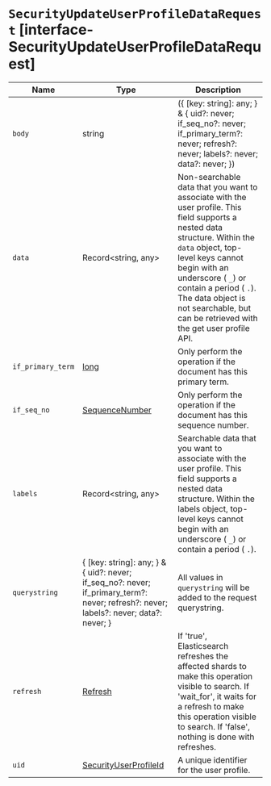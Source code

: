 # `SecurityUpdateUserProfileDataRequest` [interface-SecurityUpdateUserProfileDataRequest]

| Name | Type | Description |
| - | - | - |
| `body` | string | ({ [key: string]: any; } & { uid?: never; if_seq_no?: never; if_primary_term?: never; refresh?: never; labels?: never; data?: never; }) | All values in `body` will be added to the request body. |
| `data` | Record<string, any> | Non-searchable data that you want to associate with the user profile. This field supports a nested data structure. Within the `data` object, top-level keys cannot begin with an underscore ( `_`) or contain a period ( `.`). The data object is not searchable, but can be retrieved with the get user profile API. |
| `if_primary_term` | [long](./long.md) | Only perform the operation if the document has this primary term. |
| `if_seq_no` | [SequenceNumber](./SequenceNumber.md) | Only perform the operation if the document has this sequence number. |
| `labels` | Record<string, any> | Searchable data that you want to associate with the user profile. This field supports a nested data structure. Within the labels object, top-level keys cannot begin with an underscore ( `_`) or contain a period ( `.`). |
| `querystring` | { [key: string]: any; } & { uid?: never; if_seq_no?: never; if_primary_term?: never; refresh?: never; labels?: never; data?: never; } | All values in `querystring` will be added to the request querystring. |
| `refresh` | [Refresh](./Refresh.md) | If 'true', Elasticsearch refreshes the affected shards to make this operation visible to search. If 'wait_for', it waits for a refresh to make this operation visible to search. If 'false', nothing is done with refreshes. |
| `uid` | [SecurityUserProfileId](./SecurityUserProfileId.md) | A unique identifier for the user profile. |
